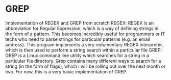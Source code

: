 # GREP
Implementation of REGEX and GREP from scratch
REGEX: 
REGEX is an abbreviation for Regular Expression, which is a way of defining strings in the form of a pattern. This becomes incredibly useful for programmers or IT techs
who need to parse strings for particular patterns (e.g. an email address). This program implements a very redumentary REGEX interpreter, which is then used to perform
a string search within a particular file
GREP:
GREP is a Linux command line utility which searches for a string in a particular file directory. Grep contains many different ways to search for a string (in the 
form of flags), which I will be rolling out over the next month or two. For now, this is a very basic implementation of GREP.


